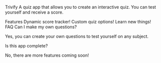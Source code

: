 Trivify
A quiz app that allows you to create an interactive quiz. You can test yourself and receive a score.

Features
Dynamic score tracker!
Custom quiz options!
Learn new things!
FAQ
Can I make my own questions?

Yes, you can create your own questions to test yourself on any subject.

Is this app complete?

No, there are more features coming soon!
